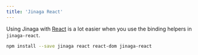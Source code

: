 ```yaml
---
title: 'Jinaga React'
---
```


Using Jinaga with [React](https://reactjs.org) is a lot easier when you use the binding helpers in `jinaga-react`.

```bash
npm install --save jinaga react react-dom jinaga-react
```